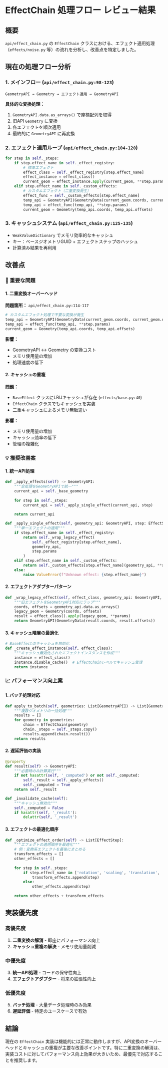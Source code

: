 # EffectChain 処理フロー レビュー結果

## 概要

`api/effect_chain.py` の `EffectChain` クラスにおける、エフェクト適用処理（`effects/noise.py` 等）の流れを分析し、改善点を特定しました。

## 現在の処理フロー分析

### 1. メインフロー (`api/effect_chain.py:98-123`)

```
GeometryAPI → Geometry → エフェクト適用 → GeometryAPI
```

**具体的な変換処理：**
1. `GeometryAPI.data.as_arrays()` で座標配列を取得
2. 旧API `Geometry` に変換
3. 各エフェクトを順次適用
4. 最終的に `GeometryAPI` に再変換

### 2. エフェクト適用ループ (`api/effect_chain.py:104-120`)

```python
for step in self._steps:
    if step.effect_name in self._effect_registry:
        # 標準エフェクト
        effect_class = self._effect_registry[step.effect_name]
        effect_instance = effect_class()
        current_geom = effect_instance.apply(current_geom, **step.params)
    elif step.effect_name in self._custom_effects:
        # カスタムエフェクト（二重変換発生）
        effect_func = self._custom_effects[step.effect_name]
        temp_api = GeometryAPI(GeometryData(current_geom.coords, current_geom.offsets))
        temp_api = effect_func(temp_api, **step.params)
        current_geom = Geometry(temp_api.coords, temp_api.offsets)
```

### 3. キャッシュシステム (`api/effect_chain.py:125-135`)

- `WeakValueDictionary` でメモリ効率的なキャッシュ
- キー：ベースジオメトリGUID + エフェクトステップのハッシュ
- 計算済み結果を再利用

## 改善点

### 🚨 重要な問題

#### 1. 二重変換オーバーヘッド

**問題箇所：** `api/effect_chain.py:114-117`

```python
# カスタムエフェクト処理で不要な変換が発生
temp_api = GeometryAPI(GeometryData(current_geom.coords, current_geom.offsets))
temp_api = effect_func(temp_api, **step.params)  
current_geom = Geometry(temp_api.coords, temp_api.offsets)
```

**影響：**
- GeometryAPI ↔ Geometry の変換コスト
- メモリ使用量の増加
- 処理速度の低下

#### 2. キャッシュの重複

**問題：**
- `BaseEffect` クラスにLRUキャッシュが存在 (`effects/base.py:40`)
- `EffectChain` クラスでもキャッシュを実装
- 二重キャッシュによるメモリ無駄遣い

**影響：**
- メモリ使用量の増加
- キャッシュ効率の低下
- 管理の複雑化

### 💡 推奨改善案

#### 1. 統一API処理

```python
def _apply_effects(self) -> GeometryAPI:
    """全処理をGeometryAPIで統一"""
    current_api = self._base_geometry
    
    for step in self._steps:
        current_api = self._apply_single_effect(current_api, step)
    
    return current_api

def _apply_single_effect(self, geometry_api: GeometryAPI, step: EffectStep) -> GeometryAPI:
    """単一エフェクトの適用"""
    if step.effect_name in self._effect_registry:
        return self._wrap_legacy_effect(
            self._effect_registry[step.effect_name], 
            geometry_api, 
            step.params
        )
    elif step.effect_name in self._custom_effects:
        return self._custom_effects[step.effect_name](geometry_api, **step.params)
    else:
        raise ValueError(f"Unknown effect: {step.effect_name}")
```

#### 2. エフェクトアダプターパターン

```python
def _wrap_legacy_effect(self, effect_class, geometry_api: GeometryAPI, params: dict) -> GeometryAPI:
    """旧エフェクトをGeometryAPI対応にラップ"""
    coords, offsets = geometry_api.data.as_arrays()
    legacy_geom = Geometry(coords, offsets)
    result = effect_class().apply(legacy_geom, **params)
    return GeometryAPI(GeometryData(result.coords, result.offsets))
```

#### 3. キャッシュ階層の最適化

```python
# BaseEffectのキャッシュを無効化
def _create_effect_instance(self, effect_class):
    """キャッシュ無効化されたエフェクトインスタンスを作成"""
    instance = effect_class()
    instance.disable_cache()  # EffectChainレベルでキャッシュ管理
    return instance
```

### 📈 パフォーマンス向上案

#### 1. バッチ処理対応

```python
def apply_to_batch(self, geometries: List[GeometryAPI]) -> List[GeometryAPI]:
    """複数ジオメトリの一括処理"""
    results = []
    for geometry in geometries:
        chain = EffectChain(geometry)
        chain._steps = self._steps.copy()
        results.append(chain.result())
    return results
```

#### 2. 遅延評価の実装

```python
@property
def result(self) -> GeometryAPI:
    """必要時のみ計算実行"""
    if not hasattr(self, '_computed') or not self._computed:
        self._result = self._apply_effects()
        self._computed = True
    return self._result

def _invalidate_cache(self):
    """キャッシュ無効化"""
    self._computed = False
    if hasattr(self, '_result'):
        delattr(self, '_result')
```

#### 3. エフェクトの最適化順序

```python
def _optimize_effect_order(self) -> List[EffectStep]:
    """エフェクトの適用順序を最適化"""
    # 例：変換系エフェクトを最後にまとめる
    transform_effects = []
    other_effects = []
    
    for step in self._steps:
        if step.effect_name in ['rotation', 'scaling', 'translation', 'transform']:
            transform_effects.append(step)
        else:
            other_effects.append(step)
    
    return other_effects + transform_effects
```

## 実装優先度

### 高優先度
1. **二重変換の解消** - 即座にパフォーマンス向上
2. **キャッシュ重複の解決** - メモリ使用量削減

### 中優先度
3. **統一API処理** - コードの保守性向上
4. **エフェクトアダプター** - 将来の拡張性向上

### 低優先度
5. **バッチ処理** - 大量データ処理時のみ効果
6. **遅延評価** - 特定のユースケースで有効

## 結論

現在の `EffectChain` 実装は機能的には正常に動作しますが、API変換のオーバーヘッドとキャッシュの重複が主要な改善ポイントです。特に二重変換の解消は、実装コストに対してパフォーマンス向上効果が大きいため、最優先で対応することを推奨します。